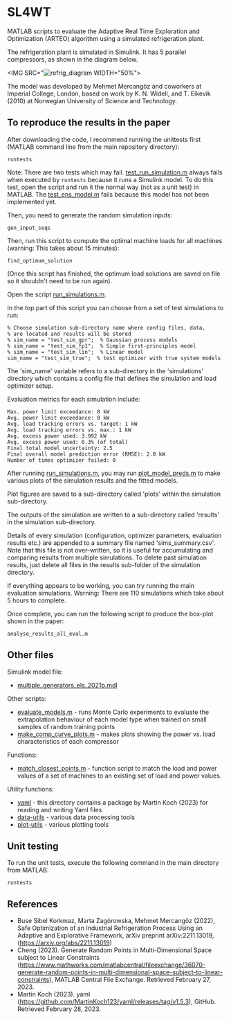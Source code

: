 # SL4WT

MATLAB scripts to evaluate the Adaptive Real Time Exploration and Optimization (ARTEO) algorithm using a simulated refrigeration plant.

The refrigeration plant is simulated in Simulink. It has 5 parallel compressors, as shown in the diagram below.

<IMG SRC="![refrig_diagram](https://user-images.githubusercontent.com/7958850/228906717-c947f887-9147-4ffa-b941-5ee489dfb47f.png) WIDTH="50%">

The model was developed by Mehmet Mercangöz and coworkers at Imperial College, London, based on work by K. N. Widell, and T. Eikevik (2010) at 
Norwegian University of Science and Technology.


## To reproduce the results in the paper

After downloading the code, I recommend running the unittests first (MATLAB command line from the main repository directory):
```lang-matlab
runtests
```

Note: There are two tests which may fail. [test_run_simulation.m](test_run_simulation.m) always fails when executed by `runtests` because it runs a Simulink model. To do this test, open the script and run it the normal way (not as a unit test) in MATLAB. The [test_ens_model.m](test_ens_model.m) fails because this model has not been implemented yet.

Then, you need to generate the random simulation inputs:
```lang-matlab
gen_input_seqs
```

Then, run this script to compute the optimal machine loads for all machines (warning: This takes about 15 minutes):
```lang-matlab
find_optimum_solution
```
(Once this script has finished, the optimum load solutions are saved on file so it shouldn't need to be run again).

Open the script [run_simulations.m](run_simulations.m).

In the top part of this script you can choose from a set of test simulations to run:
```lang-matlab
% Choose simulation sub-directory name where config files, data,
% are located and results will be stored
% sim_name = "test_sim_gpr";  % Gaussian process models
% sim_name = "test_sim_fp1";  % Simple first-principles model
% sim_name = "test_sim_lin";  % Linear model
sim_name = "test_sim_true";  % test optimizer with true system models
```

The 'sim_name' variable refers to a sub-directory in the 'simulations' directory which contains a config file that defines the 
simulation and load optimizer setup.

Evaluation metrics for each simulation include:
```lang-none
Max. power limit exceedance: 0 kW
Avg. power limit exceedance: 0 kW
Avg. load tracking errors vs. target: 1 kW
Avg. load tracking errors vs. max.: 1 kW
Avg. excess power used: 3.992 kW
Avg. excess power used: 0.3% (of total)
Final total model uncertainty: 2.5
Final overall model prediction error (RMSE): 2.0 kW
Number of times optimizer failed: 0
```

After running [run_simulations.m](run_simulations.m), you may run [plot_model_preds.m](plot_model_preds.m) to make various plots of the simulation results and the fitted models.

Plot figures are saved to a sub-directory called 'plots' within the simulation sub-directory.

The outputs of the simulation are written to a sub-directory called 'results' in the simulation sub-directory.

Details of every simulation (configuration, optimizer parameters, evaluation results etc.) are appended to a summary file named 'sims_summary.csv'. Note that this file is not over-written, so it is useful for accumulating and comparing results from multiple simulations. To delete past simulation results, just delete all files in the results sub-folder of the simulation directory.

If everything appears to be working, you can try running the main evaluation simulations. Warning: There are 110 simulations which take about 5 hours to complete.

Once complete, you can run the following script to produce the box-plot shown in the paper:
```lang-matlab
analyse_results_all_eval.m
```


## Other files

Simulink model file:
 - [multiple_generators_els_2021b.mdl](multiple_generators_els_2021b.mdl)

Other scripts:
 - [evaluate_models.m](evaluate_models.m) - runs Monte Carlo experiments to evaluate the extrapolation behaviour of each 
   model type when trained on small samples of random training points
 - [make_comp_curve_plots.m](make_comp_curve_plots.m) - makes plots showing the power vs. load characteristics of each compressor
 
Functions:
 - [match_closest_points.m](match_closest_points.m) - function script to match the load and power values of a set of machines to an existing set of load and power values.

Utility functions:
 - [yaml](yaml) - this directory contains a package by Martin Koch (2023) for reading and writing Yaml files
 - [data-utils](data-utils) - various data processing tools
 - [plot-utils](data-utils) - various plotting tools

## Unit testing
 
To run the unit tests, execute the following command in the main directory from MATLAB.
```lang-matlab
runtests
```

## References

 - Buse Sibel Korkmaz, Marta Zagórowska, Mehmet Mercangöz (2022), Safe Optimization of an Industrial Refrigeration Process Using an Adaptive and Explorative Framework, arXiv preprint arXiv:2211.13019, (https://arxiv.org/abs/2211.13019)
 - Cheng (2023). Generate Random Points in Multi-Dimensional Space subject to Linear Constraints 
   (https://www.mathworks.com/matlabcentral/fileexchange/36070-generate-random-points-in-multi-dimensional-space-subject-to-linear-constraints), 
   MATLAB Central File Exchange. Retrieved February 27, 2023.
 - Martin Koch (2023). yaml (https://github.com/MartinKoch123/yaml/releases/tag/v1.5.3), GitHub. Retrieved February 28, 2023.
